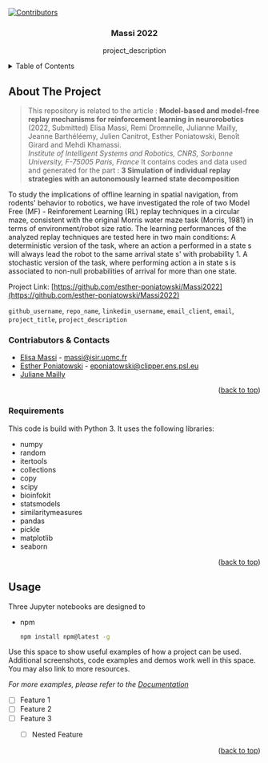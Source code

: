 <div id="top"></div>

<!-- PROJECT SHIELDS -->
[![Contributors][contributors-shield]][contributors-url]

<h3 align="center">Massi 2022</h3>

  <p align="center">
    project_description
  </p>
</div>

<!-- TABLE OF CONTENTS -->
<details>
  <summary>Table of Contents</summary>
  <ol>
    <li>
      <a href="#about-the-project">About The Project</a>
      <ul>
        <li><a href="#goals">Summary goals</a></li>
        <li><a href="#contributors">Contributors & Contacts</a></li>
        <li><a href="#requirements">Requirements</a></li>
      </ul>
    </li>
    <li><a href="#usage">Usage</a></li>
  </ol>
</details>



<!-- ABOUT THE PROJECT -->
## About The Project

> This repository is related to the article : 
> **Model-based and model-free replay mechanisms for reinforcement learning in neurorobotics** (2022, Submitted)
> Elisa Massi, Remi Dromnelle, Julianne Mailly, Jeanne Barthéléemy, Julien Canitrot, Esther Poniatowski, Benoît Girard and Mehdi Khamassi.  
> *Institute of Intelligent Systems and Robotics, CNRS, Sorbonne University, F-75005*
> *Paris, France*
> It contains codes and data used and generated for the part :
> **3 Simulation of individual replay strategies with an autonomously learned state decomposition**

To study the implications of offline learning in spatial navigation, from rodents' behavior to robotics, we have investigated the role of two Model Free (MF) - Reinforement Learning (RL) replay techniques in a circular maze, consistent with the original Morris water maze task (Morris, 1981) in terms of environment/robot size ratio. The learning performances of the analyzed replay techniques are tested here in two main conditions:
A deterministic version of the task, where an action a performed in a state s will always lead the robot to the same arrival state s' with probability 1.
A stochastic version of the task, where performing action a in state s is associated to non-null probabilities of arrival for more than one state.

Project Link: [https://github.com/esther-poniatowski/Massi2022](https://github.com/esther-poniatowski/Massi2022)

`github_username`, `repo_name`, `linkedin_username`, `email_client`, `email`, `project_title`, `project_description`

### Contriabutors & Contacts
- [Elisa Massi](https://github.com/elimas9) - massi@isir.upmc.fr
- [Esther Poniatowski](https://github.com/esther-poniatowski) - eponiatowski@clipper.ens.psl.eu
- [Juliane Mailly](https://github.com/julianemailly) 


<p align="right">(<a href="#top">back to top</a>)</p>

### Requirements

This code is build with Python 3.
It uses the following libraries:
- numpy
- random
- itertools
- collections
- copy
- scipy
- bioinfokit
- statsmodels
- similaritymeasures
- pandas
- pickle
- matplotlib
- seaborn

<p align="right">(<a href="#top">back to top</a>)</p>

<!-- USAGE EXAMPLES -->
## Usage

Three Jupyter notebooks are designed to 

* npm
  ```sh
  npm install npm@latest -g
  ```

Use this space to show useful examples of how a project can be used. Additional screenshots, code examples and demos work well in this space. You may also link to more resources.

_For more examples, please refer to the [Documentation](https://example.com)_

- [ ] Feature 1
- [ ] Feature 2
- [ ] Feature 3
    - [ ] Nested Feature


<p align="right">(<a href="#top">back to top</a>)</p>


<!-- MARKDOWN LINKS & IMAGES -->
<!-- https://www.markdownguide.org/basic-syntax/#reference-style-links -->
[contributors-shield]: https://img.shields.io/github/contributors/github_username/repo_name.svg?style=for-the-badge
[contributors-url]: https://github.com/github_username/repo_name/graphs/contributors
[product-screenshot]: images/screenshot.png

